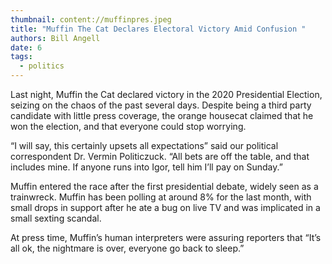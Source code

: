 ```yaml
---
thumbnail: content://muffinpres.jpeg
title: "Muffin The Cat Declares Electoral Victory Amid Confusion "
authors: Bill Angell
date: 6
tags:
  - politics
---
```



Last night, Muffin the Cat declared victory in the 2020 Presidential Election, seizing on the chaos of the past several days. Despite being a third party candidate with little press coverage, the orange housecat claimed that he won the election, and that everyone could stop worrying.

“I will say, this certainly upsets all expectations” said our political correspondent Dr. Vermin Politiczuck. “All bets are off the table, and that includes mine. If anyone runs into Igor, tell him I’ll pay on Sunday.”

Muffin entered the race after the first presidential debate, widely seen as a trainwreck. Muffin has been polling at around 8% for the last month, with small drops in support after he ate a bug on live TV and was implicated in a small sexting scandal.

At press time, Muffin’s human interpreters were assuring reporters that “It’s all ok, the nightmare is over, everyone go back to sleep.”



